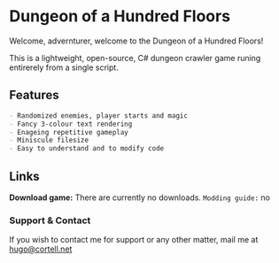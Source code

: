 # Dungeon of a Hundred Floors

Welcome, advernturer, welcome to the Dungeon of a Hundred Floors!

This is a lightweight, open-source, C# dungeon crawler game runing entirerely from a single script.

## Features
```markdown
- Randomized enemies, player starts and magic
- Fancy 3-colour text rendering
- Enageing repetitive gameplay
- Miniscule filesize
- Easy to understand and to modify code
```

## Links

**Download game:** There are currently no downloads.
`Modding guide:` no


### Support & Contact

If you wish to contact me for support or any other matter, mail me at [hugo@cortell.net](mailto:hugo@cortell.net)
